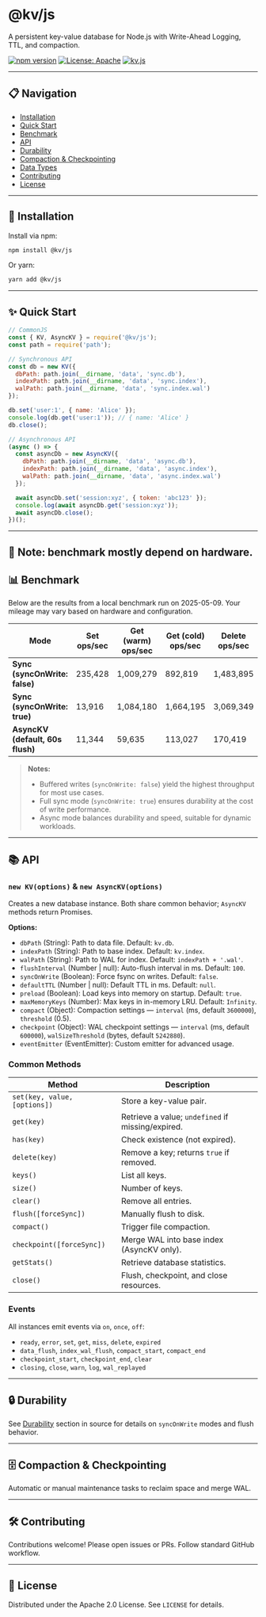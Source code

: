 # @kv/js

A persistent key-value database for Node.js with Write-Ahead Logging, TTL, and compaction.

[![npm version](https://badge.fury.io/js/%40kv%2Fjs.svg)](https://badge.fury.io/js/%40kv%2Fjs)  [![License: Apache](https://img.shields.io/badge/License-Apache-yellow.svg)](https://opensource.org/licenses/Apache) [![kv.js](https://github.com/Darknessking13/kv.js/actions/workflows/npm-publish.yml/badge.svg)](https://github.com/Darknessking13/kv.js/actions/workflows/npm-publish.yml)

---

## 📋 Navigation

* [Installation](#installation)
* [Quick Start](#quick-start)
* [Benchmark](#benchmark)
* [API](#api)
* [Durability](#durability)
* [Compaction & Checkpointing](#compaction--checkpointing)
* [Data Types](#data-types)
* [Contributing](#contributing)
* [License](#license)

---

## 🚀 Installation

Install via npm:

```bash
npm install @kv/js
```

Or yarn:

```bash
yarn add @kv/js
```

---

## ✨ Quick Start

```javascript
// CommonJS
const { KV, AsyncKV } = require('@kv/js');
const path = require('path');

// Synchronous API
const db = new KV({
  dbPath: path.join(__dirname, 'data', 'sync.db'),
  indexPath: path.join(__dirname, 'data', 'sync.index'),
  walPath: path.join(__dirname, 'data', 'sync.index.wal')
});

db.set('user:1', { name: 'Alice' });
console.log(db.get('user:1')); // { name: 'Alice' }
db.close();

// Asynchronous API
(async () => {
  const asyncDb = new AsyncKV({
    dbPath: path.join(__dirname, 'data', 'async.db'),
    indexPath: path.join(__dirname, 'data', 'async.index'),
    walPath: path.join(__dirname, 'data', 'async.index.wal')
  });

  await asyncDb.set('session:xyz', { token: 'abc123' });
  console.log(await asyncDb.get('session:xyz'));
  await asyncDb.close();
})();
```

---

## 📝 Note: benchmark mostly depend on hardware.

## 📊 Benchmark

Below are the results from a local benchmark run on 2025-05-09. Your mileage may vary based on hardware and configuration.

| Mode                             | Set ops/sec | Get (warm) ops/sec | Get (cold) ops/sec | Delete ops/sec |
| -------------------------------- | ----------- | ------------------ | ------------------ | -------------- |
| **Sync (syncOnWrite: false)**    | 235,428     | 1,009,279          | 892,819            | 1,483,895      |
| **Sync (syncOnWrite: true)**     | 13,916      | 1,084,180          | 1,664,195          | 3,069,349      |
| **AsyncKV (default, 60s flush)** | 11,344      | 59,635             | 113,027            | 170,419        |

> **Notes:**
>
> * Buffered writes (`syncOnWrite: false`) yield the highest throughput for most use cases.
> * Full sync mode (`syncOnWrite: true`) ensures durability at the cost of write performance.
> * Async mode balances durability and speed, suitable for dynamic workloads.

---

## 📚 API

### `new KV(options)` & `new AsyncKV(options)`

Creates a new database instance. Both share common behavior; `AsyncKV` methods return Promises.

**Options:**

* `dbPath` (String): Path to data file. Default: `kv.db`.
* `indexPath` (String): Path to base index. Default: `kv.index`.
* `walPath` (String): Path to WAL for index. Default: `indexPath + '.wal'`.
* `flushInterval` (Number | null): Auto-flush interval in ms. Default: `100`.
* `syncOnWrite` (Boolean): Force fsync on writes. Default: `false`.
* `defaultTTL` (Number | null): Default TTL in ms. Default: `null`.
* `preload` (Boolean): Load keys into memory on startup. Default: `true`.
* `maxMemoryKeys` (Number): Max keys in in-memory LRU. Default: `Infinity`.
* `compact` (Object): Compaction settings — `interval` (ms, default `3600000`), `threshold` (0.5).
* `checkpoint` (Object): WAL checkpoint settings — `interval` (ms, default `600000`), `walSizeThreshold` (bytes, default `5242880`).
* `eventEmitter` (EventEmitter): Custom emitter for advanced usage.

### Common Methods

| Method                       | Description                                       |
| ---------------------------- | ------------------------------------------------- |
| `set(key, value, [options])` | Store a key-value pair.                           |
| `get(key)`                   | Retrieve a value; `undefined` if missing/expired. |
| `has(key)`                   | Check existence (not expired).                    |
| `delete(key)`                | Remove a key; returns `true` if removed.          |
| `keys()`                     | List all keys.                                    |
| `size()`                     | Number of keys.                                   |
| `clear()`                    | Remove all entries.                               |
| `flush([forceSync])`         | Manually flush to disk.                           |
| `compact()`                  | Trigger file compaction.                          |
| `checkpoint([forceSync])`    | Merge WAL into base index (AsyncKV only).         |
| `getStats()`                 | Retrieve database statistics.                     |
| `close()`                    | Flush, checkpoint, and close resources.           |

### Events

All instances emit events via `on`, `once`, `off`:

* `ready`, `error`, `set`, `get`, `miss`, `delete`, `expired`
* `data_flush`, `index_wal_flush`, `compact_start`, `compact_end`
* `checkpoint_start`, `checkpoint_end`, `clear`
* `closing`, `close`, `warn`, `log`, `wal_replayed`

---

## 🔒 Durability

See [Durability](#durability) section in source for details on `syncOnWrite` modes and flush behavior.

---

## 🗄️ Compaction & Checkpointing

Automatic or manual maintenance tasks to reclaim space and merge WAL.

---

## 🛠️ Contributing

Contributions welcome! Please open issues or PRs. Follow standard GitHub workflow.

---

## 📜 License

Distributed under the Apache 2.0 License. See `LICENSE` for details.
